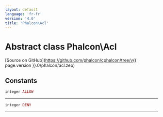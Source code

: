 ```yaml
---
layout: default
language: 'fr-fr'
version: '4.0'
title: 'Phalcon\Acl'
---
```

# Abstract class **Phalcon\Acl**

[Source on GitHub](https://github.com/phalcon/cphalcon/tree/v{{ page.version }}.0/phalcon/acl.zep)

## Constants

```php
integer ALLOW
```

* * *

```php
integer DENY
```

* * *